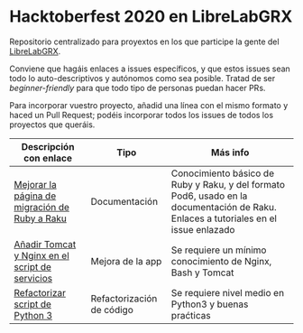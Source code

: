 # Hacktoberfest 2020 en LibreLabGRX

Repositorio centralizado para proyextos en los que participe la gente del [LibreLabGRX](https://librelabgrx.cc).

Conviene que hagáis enlaces a issues específicos, y que estos issues sean todo lo auto-descriptivos y autónomos como sea posible. Tratad de ser *beginner-friendly* para que todo tipo de personas puedan hacer PRs.

Para incorporar vuestro proyecto, añadid una línea con el mismo formato y haced un Pull Request; podéis incorporar todos los issues de todos los proyectos que queráis.


| Descripción con enlace                                                             | Tipo                   | Más info                                                                                                       |
|------------------------------------------------------------------------------------|------------------------|--------------------------------------------------------------------------------------------------------------------------------|
| [Mejorar la página de migración de Ruby a Raku](https://github.com/Raku/doc/issues/3652) | Documentación          | Conocimiento básico de Ruby y Raku, y del formato Pod6, usado en la documentación de Raku. Enlaces a tutoriales en el issue enlazado |
| [Añadir Tomcat y Nginx en el script de servicios](https://github.com/RafaelAybar/Bash-toolkit/issues/17) | Mejora de la app   | Se requiere un mínimo conocimiento de Nginx, Bash y Tomcat |
| [Refactorizar script de Python 3](https://github.com/RafaelAybar/qa-empleo/issues/5) | Refactorización de código  | Se requiere nivel medio en Python3 y buenas praćticas |
